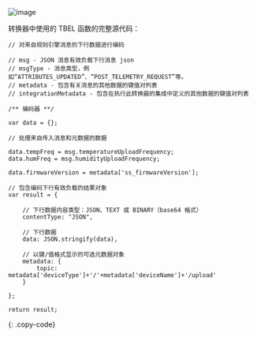 ![image](/images/user-guide/integrations/downlink-converter-example-tbel.png)


转换器中使用的 TBEL 函数的完整源代码：

```shell
// 对来自规则引擎消息的下行数据进行编码

// msg - JSON 消息有效负载下行消息 json
// msgType - 消息类型，例如“ATTRIBUTES_UPDATED”、“POST_TELEMETRY_REQUEST”等。
// metadata - 包含有关消息的其他数据的键值对列表
// integrationMetadata - 包含在执行此转换器的集成中定义的其他数据的键值对列表

/** 编码器 **/

var data = {};

// 处理来自传入消息和元数据的数据

data.tempFreq = msg.temperatureUploadFrequency;
data.humFreq = msg.humidityUploadFrequency;

data.firmwareVersion = metadata['ss_firmwareVersion'];

// 包含编码下行有效负载的结果对象
var result = {

    // 下行数据内容类型：JSON、TEXT 或 BINARY（base64 格式）
    contentType: "JSON",

    // 下行数据
    data: JSON.stringify(data),

    // 以键/值格式显示的可选元数据对象
    metadata: {
        topic: metadata['deviceType']+'/'+metadata['deviceName']+'/upload'
    }

};

return result;
```
{: .copy-code}